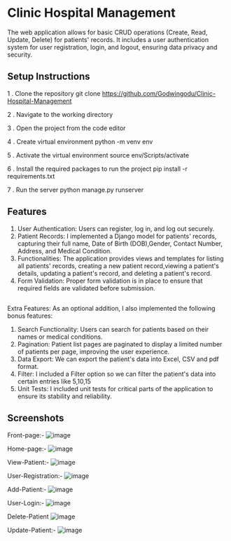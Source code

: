 
# Clinic Hospital Management 

The web application allows for basic CRUD operations (Create, Read, Update, Delete) for patients' records. It includes a user authentication system for user registration, login, and logout, ensuring data privacy and security.



## Setup Instructions
1 . Clone the repository git clone https://github.com/Godwingodu/Clinic-Hospital-Management

2 . Navigate to the working directory

3 . Open the project from the code editor

4 . Create virtual environment python -m venv env

5 . Activate the virtual environment source env/Scripts/activate

6 . Install the required packages to run the project pip install -r requirements.txt

7 . Run the server python manage.py runserver
## Features

1. User Authentication: Users can register, log in, and log out securely.
2. Patient Records: I implemented a Django model for patients' records, capturing their full name, Date of Birth (DOB),Gender, Contact Number, Address, and Medical Condition.
3. Functionalities: The application provides views and templates for listing all patients' records, creating a new patient record,viewing a patient's details, updating a patient's record, and deleting a patient's record.
4. Form Validation: Proper form validation is in place to ensure that required fields are validated before submission.
##
Extra Features:
As an optional addition, I also implemented the following bonus features:
1. Search Functionality: Users can search for patients based on their names or medical conditions.
2. Pagination: Patient list pages are paginated to display a limited number of patients per page, improving the user experience.
3. Data Export: We can export the patient's data into Excel, CSV and pdf format.
4. Filter: I included a Filter option so we can filter the patient's data into certain entries like 5,10,15
5. Unit Tests: I included unit tests for critical parts of the application to ensure its stability and
reliability.

## Screenshots

Front-page:-
![image](https://github.com/Godwingodu/Clinic-Hospital-Management/assets/108955514/c5f82f52-98cb-4916-a83c-4614d3da97a1)

Home-page:-
![image](https://github.com/Godwingodu/Clinic-Hospital-Management/assets/108955514/ea90b983-87bd-4939-87c0-1ebea0ba3f81)

View-Patient:-
![image](https://github.com/Godwingodu/Clinic-Hospital-Management/assets/108955514/1f7ab138-c6b0-4b2a-acdf-aceda9d1f0ae)

User-Registration:-
![image](https://github.com/Godwingodu/Clinic-Hospital-Management/assets/108955514/6ab88553-c2ad-4359-ba16-6473263b1d5c)

Add-Patient:-
![image](https://github.com/Godwingodu/Clinic-Hospital-Management/assets/108955514/05ef82b1-8913-4025-b34d-6e5d99ccd15c)

User-Login:-
![image](https://github.com/Godwingodu/Clinic-Hospital-Management/assets/108955514/2c6d3f36-f0b8-449b-9515-871f37846545)

Delete-Patient
![image](https://github.com/Godwingodu/Clinic-Hospital-Management/assets/108955514/b747f902-57d6-4ea0-80fa-18f63b063f1b)

Update-Patient:-
![image](https://github.com/Godwingodu/Clinic-Hospital-Management/assets/108955514/fccdbff2-f8b0-4491-9c07-a1bd82e2c37d)
